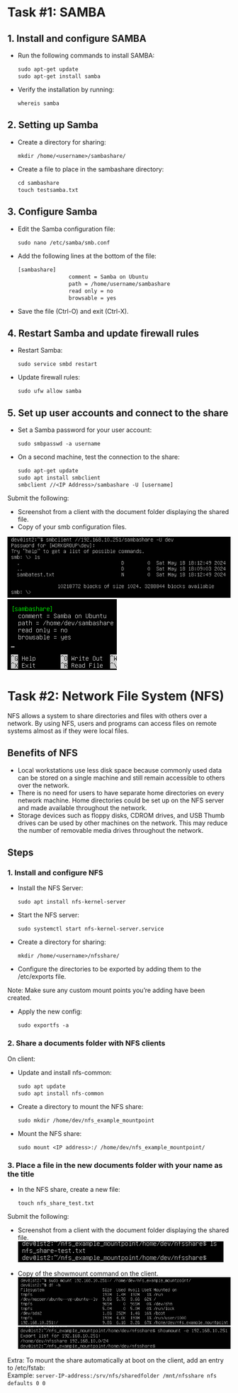 # Task #1: SAMBA

## 1. Install and configure SAMBA

- Run the following commands to install SAMBA:
    ```
    sudo apt-get update
    sudo apt-get install samba
    ```

- Verify the installation by running:
    ```
    whereis samba
    ```

## 2. Setting up Samba

- Create a directory for sharing:
    ```
    mkdir /home/<username>/sambashare/
    ```

- Create a file to place in the sambashare directory:
    ```
    cd sambashare
    touch testsamba.txt
    ```

## 3. Configure Samba

- Edit the Samba configuration file:
    ```
    sudo nano /etc/samba/smb.conf
    ```

- Add the following lines at the bottom of the file:
    ```
    [sambashare]
                    comment = Samba on Ubuntu
                    path = /home/username/sambashare
                    read only = no
                    browsable = yes
    ```

- Save the file (Ctrl-O) and exit (Ctrl-X).

## 4. Restart Samba and update firewall rules

- Restart Samba:
    ```
    sudo service smbd restart
    ```

- Update firewall rules:
    ```
    sudo ufw allow samba
    ```

## 5. Set up user accounts and connect to the share

- Set a Samba password for your user account:
    ```
    sudo smbpasswd -a username
    ```

- On a second machine, test the connection to the share:
    ```
    sudo apt-get update
    sudo apt install smbclient
    smbclient //<IP Address>/sambashare -U [username]
    ```

Submit the following:

- Screenshot from a client with the document folder displaying the shared file.
- Copy of your smb configuration files.

![alt text](Lab_Images/lab5-1.png)
![alt text](Lab_Images/lab5-2.png)

# Task #2: Network File System (NFS)

NFS allows a system to share directories and files with others over a network. By using NFS, users and programs can access files on remote systems almost as if they were local files.

## Benefits of NFS

- Local workstations use less disk space because commonly used data can be stored on a single machine and still remain accessible to others over the network.
- There is no need for users to have separate home directories on every network machine. Home directories could be set up on the NFS server and made available throughout the network.
- Storage devices such as floppy disks, CDROM drives, and USB Thumb drives can be used by other machines on the network. This may reduce the number of removable media drives throughout the network.

## Steps

### 1. Install and configure NFS

- Install the NFS Server:
    ```
    sudo apt install nfs-kernel-server
    ```

- Start the NFS server:
    ```
    sudo systemctl start nfs-kernel-server.service
    ```

- Create a directory for sharing:
    ```
    mkdir /home/<username>/nfsshare/
    ```

- Configure the directories to be exported by adding them to the /etc/exports file.

Note: Make sure any custom mount points you’re adding have been created.

- Apply the new config:
    ```
    sudo exportfs -a
    ```

### 2. Share a documents folder with NFS clients

On client:
- Update and install nfs-common:
    ```
    sudo apt update
    sudo apt install nfs-common
    ```

- Create a directory to mount the NFS share:
    ```
    sudo mkdir /home/dev/nfs_example_mountpoint
    ```

- Mount the NFS share:
    ```
    sudo mount <IP address>:/ /home/dev/nfs_example_mountpoint/
    ```

### 3. Place a file in the new documents folder with your name as the title

- In the NFS share, create a new file:
    ```
    touch nfs_share_test.txt
    ```

Submit the following:

- Screenshot from a client with the document folder displaying the shared file.  
![alt text](Lab_Images/lab5-3.png)

- Copy of the showmount command on the client.
![alt text](Lab_Images/lab5-4.png)  
![alt text](Lab_Images/lab5-5.png)

Extra:
To mount the share automatically at boot on the client, add an entry to /etc/fstab:  
Example: ```server-IP-address:/srv/nfs/sharedfolder /mnt/nfsshare nfs defaults 0 0```